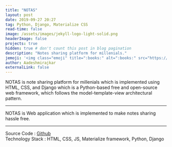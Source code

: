 ```yaml
---
title: "NOTAS"
layout: post
date: 2019-09-27 20:27
tag: Python, Django, Materialize CSS
read-time: false
image: /assets/images/jekyll-logo-light-solid.png
headerImage: false
projects: true
hidden: true # don't count this post in blog pagination
description: "Notes sharing platform for millenials."
jemoji: '<img class="emoji" title=":books:" alt=":books:" src="https://raw.githubusercontent.com/WebpageFX/emoji-cheat-sheet.com/master/public/graphics/emojis/books.png" height="20" width="20" align="absmiddle">'
author: Aadeshmirajkar
externalLink: false
---
```


NOTAS is note sharing platform for millenials which is implemented using HTML, CSS, and Django which is a Python-based free and open-source web framework, which follows the model-template-view architectural pattern.


---

NOTAS is Web application which is implemented to make notes sharing hassle free.

---
Source Code : [Github](https://github.com/captainaadesh/Notas) <br>
Technology Stack : HTML, CSS, JS, Materialize framework, Python, Django

